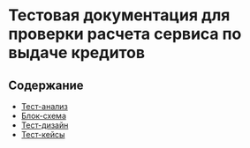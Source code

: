 # Тестовая документация для проверки расчета сервиса по выдаче кредитов

## Содержание
- [Тест-анализ](https://github.com/Zheleznikov/credit-model/blob/main/01%20test-analysis.md)
- [Блок-схема](https://raw.githubusercontent.com/Zheleznikov/credit-model/main/Credit%20model.drawio.png)
- [Тест-дизайн](https://github.com/Zheleznikov/credit-model/blob/main/02%20test-design.md)
- [Тест-кейсы](https://github.com/Zheleznikov/credit-model/blob/main/03%20%20test-cases.md)



       
